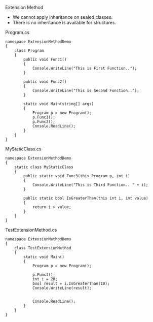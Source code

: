 Extension Method

- We cannot apply inheritance on sealed classes.
- There is no inheritance is available for structures.

Program.cs
```
namespace ExtensionMethodDemo
{
    class Program
    {
        public void Func1()
        {
            Console.WriteLine("This is First Function..");
        }

        public void Func2()
        {
            Console.WriteLine("This is Second Function..");
        }

        static void Main(string[] args)
        {
            Program p = new Program();
            p.Func1();
            p.Func2();
            Console.ReadLine();
        }
    }
}
```

MyStaticClass.cs

```
namespace ExtensionMethodDemo
{
    static class MyStaticClass
    {
        public static void Func3(this Program p, int i)
        {
            Console.WriteLine("This is Third Function.. " + i);
        }

        public static bool IsGreaterThan(this int i, int value)
        {
            return i > value;
        }
    }
}
```

TestExtensionMethod.cs

```
namespace ExtensionMethodDemo
{
    class TestExtensionMethod
    {
        static void Main()
        {
            Program p = new Program();

            p.Func3();
            int i = 20;
            bool result = i.IsGreaterThan(10);
            Console.WriteLine(result);


            Console.ReadLine();
        }
    }
}
```